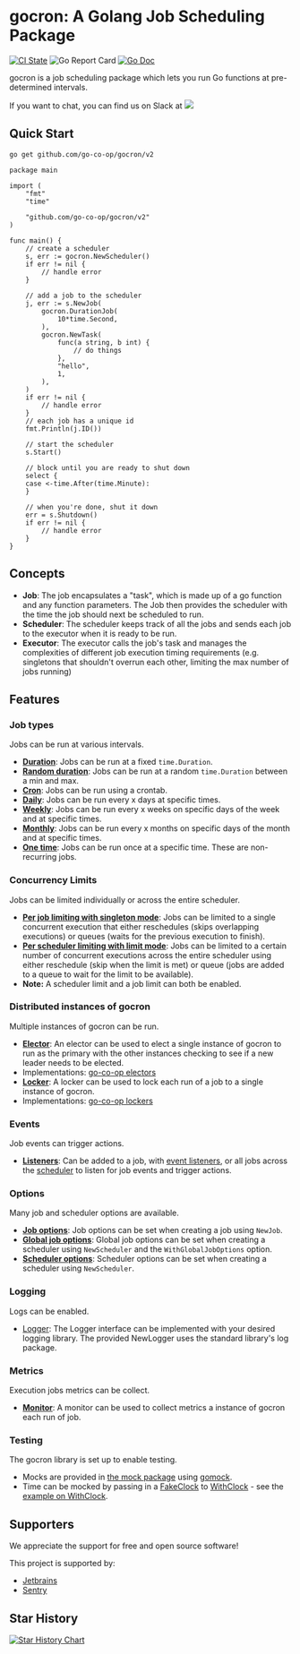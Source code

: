 # gocron: A Golang Job Scheduling Package

[![CI State](https://github.com/go-co-op/gocron/actions/workflows/go_test.yml/badge.svg?branch=v2&event=push)](https://github.com/go-co-op/gocron/actions)
![Go Report Card](https://goreportcard.com/badge/github.com/go-co-op/gocron) [![Go Doc](https://godoc.org/github.com/go-co-op/gocron/v2?status.svg)](https://pkg.go.dev/github.com/go-co-op/gocron/v2)

gocron is a job scheduling package which lets you run Go functions at pre-determined intervals.

If you want to chat, you can find us on Slack at
[<img src="https://img.shields.io/badge/gophers-gocron-brightgreen?logo=slack">](https://gophers.slack.com/archives/CQ7T0T1FW)

## Quick Start

```
go get github.com/go-co-op/gocron/v2
```

```golang
package main

import (
	"fmt"
	"time"

	"github.com/go-co-op/gocron/v2"
)

func main() {
	// create a scheduler
	s, err := gocron.NewScheduler()
	if err != nil {
		// handle error
	}

	// add a job to the scheduler
	j, err := s.NewJob(
		gocron.DurationJob(
			10*time.Second,
		),
		gocron.NewTask(
			func(a string, b int) {
				// do things
			},
			"hello",
			1,
		),
	)
	if err != nil {
		// handle error
	}
	// each job has a unique id
	fmt.Println(j.ID())

	// start the scheduler
	s.Start()

	// block until you are ready to shut down
	select {
	case <-time.After(time.Minute):
	}

	// when you're done, shut it down
	err = s.Shutdown()
	if err != nil {
		// handle error
	}
}
```

## Concepts

- **Job**: The job encapsulates a "task", which is made up of a go function and any function parameters. The Job then
  provides the scheduler with the time the job should next be scheduled to run.
- **Scheduler**: The scheduler keeps track of all the jobs and sends each job to the executor when
  it is ready to be run.
- **Executor**: The executor calls the job's task and manages the complexities of different job
  execution timing requirements (e.g. singletons that shouldn't overrun each other, limiting the max number of jobs running)


## Features

### Job types
Jobs can be run at various intervals.
- [**Duration**](https://pkg.go.dev/github.com/go-co-op/gocron/v2#DurationJob):
Jobs can be run at a fixed `time.Duration`.
- [**Random duration**](https://pkg.go.dev/github.com/go-co-op/gocron/v2#DurationRandomJob):
Jobs can be run at a random `time.Duration` between a min and max.
- [**Cron**](https://pkg.go.dev/github.com/go-co-op/gocron/v2#CronJob):
Jobs can be run using a crontab.
- [**Daily**](https://pkg.go.dev/github.com/go-co-op/gocron/v2#DailyJob):
Jobs can be run every x days at specific times.
- [**Weekly**](https://pkg.go.dev/github.com/go-co-op/gocron/v2#WeeklyJob):
Jobs can be run every x weeks on specific days of the week and at specific times.
- [**Monthly**](https://pkg.go.dev/github.com/go-co-op/gocron/v2#MonthlyJob):
Jobs can be run every x months on specific days of the month and at specific times.
- [**One time**](https://pkg.go.dev/github.com/go-co-op/gocron/v2#OneTimeJob):
Jobs can be run once at a specific time. These are non-recurring jobs.

### Concurrency Limits
Jobs can be limited individually or across the entire scheduler.
- [**Per job limiting with singleton mode**](https://pkg.go.dev/github.com/go-co-op/gocron/v2#WithSingletonMode):
Jobs can be limited to a single concurrent execution that either reschedules (skips overlapping executions)
or queues (waits for the previous execution to finish).
- [**Per scheduler limiting with limit mode**](https://pkg.go.dev/github.com/go-co-op/gocron/v2#WithLimitConcurrentJobs):
Jobs can be limited to a certain number of concurrent executions across the entire scheduler
using either reschedule (skip when the limit is met) or queue (jobs are added to a queue to
wait for the limit to be available).
- **Note:** A scheduler limit and a job limit can both be enabled.

### Distributed instances of gocron
Multiple instances of gocron can be run.
- [**Elector**](https://pkg.go.dev/github.com/go-co-op/gocron/v2#WithDistributedElector):
An elector can be used to elect a single instance of gocron to run as the primary with the
other instances checking to see if a new leader needs to be elected.
- Implementations: [go-co-op electors](https://github.com/go-co-op?q=-elector&type=all&language=&sort=)
- [**Locker**](https://pkg.go.dev/github.com/go-co-op/gocron/v2#WithDistributedLocker):
A locker can be used to lock each run of a job to a single instance of gocron.
- Implementations: [go-co-op lockers](https://github.com/go-co-op?q=-lock&type=all&language=&sort=)

### Events
Job events can trigger actions.
- [**Listeners**](https://pkg.go.dev/github.com/go-co-op/gocron/v2#WithEventListeners):
Can be added to a job, with [event listeners](https://pkg.go.dev/github.com/go-co-op/gocron/v2#EventListener),
or all jobs across the
[scheduler](https://pkg.go.dev/github.com/go-co-op/gocron/v2#WithGlobalJobOptions)
to listen for job events and trigger actions.

### Options
Many job and scheduler options are available.
- [**Job options**](https://pkg.go.dev/github.com/go-co-op/gocron/v2#JobOption):
Job options can be set when creating a job using `NewJob`.
- [**Global job options**](https://pkg.go.dev/github.com/go-co-op/gocron/v2#WithGlobalJobOptions):
Global job options can be set when creating a scheduler using `NewScheduler`
and the `WithGlobalJobOptions` option.
- [**Scheduler options**](https://pkg.go.dev/github.com/go-co-op/gocron/v2#SchedulerOption):
Scheduler options can be set when creating a scheduler using `NewScheduler`.

### Logging
Logs can be enabled.
- [Logger](https://pkg.go.dev/github.com/go-co-op/gocron/v2#Logger):
The Logger interface can be implemented with your desired logging library.
The provided NewLogger uses the standard library's log package.

### Metrics
Execution jobs metrics can be collect.
- [**Monitor**](https://pkg.go.dev/github.com/go-co-op/gocron/v2#Monitor):
A monitor can be used to collect metrics a instance of gocron each run of job.

### Testing
The gocron library is set up to enable testing.
- Mocks are provided in [the mock package](mocks) using [gomock](https://github.com/uber-go/mock).
- Time can be mocked by passing in a [FakeClock](https://pkg.go.dev/github.com/jonboulle/clockwork#FakeClock)
to [WithClock](https://pkg.go.dev/github.com/go-co-op/gocron/v2#WithClock) -
see the [example on WithClock](https://pkg.go.dev/github.com/go-co-op/gocron/v2#example-WithClock).

## Supporters

We appreciate the support for free and open source software!

This project is supported by:

- [Jetbrains](https://www.jetbrains.com/?from=gocron)
- [Sentry](https://sentry.io/welcome/)

## Star History

[![Star History Chart](https://api.star-history.com/svg?repos=go-co-op/gocron&type=Date)](https://star-history.com/#go-co-op/gocron&Date)
